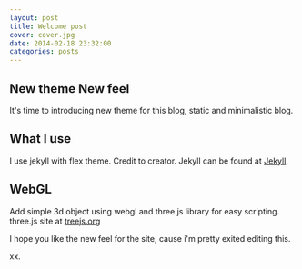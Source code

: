 ```yaml
---
layout: post
title: Welcome post
cover: cover.jpg
date: 2014-02-18 23:32:00
categories: posts
---
```


## New theme New feel

It's time to introducing new theme for this blog, static and minimalistic blog. 

## What I use

I use jekyll with flex theme. Credit to creator.
Jekyll can be found at [Jekyll](http://jekyllrb.com/‎).

## WebGL

Add simple 3d object using webgl and three.js library for easy scripting.
three.js site at [treejs.org](http://treejs.org)

I hope you like the new feel for the site, cause i'm pretty exited editing this.

xx.
